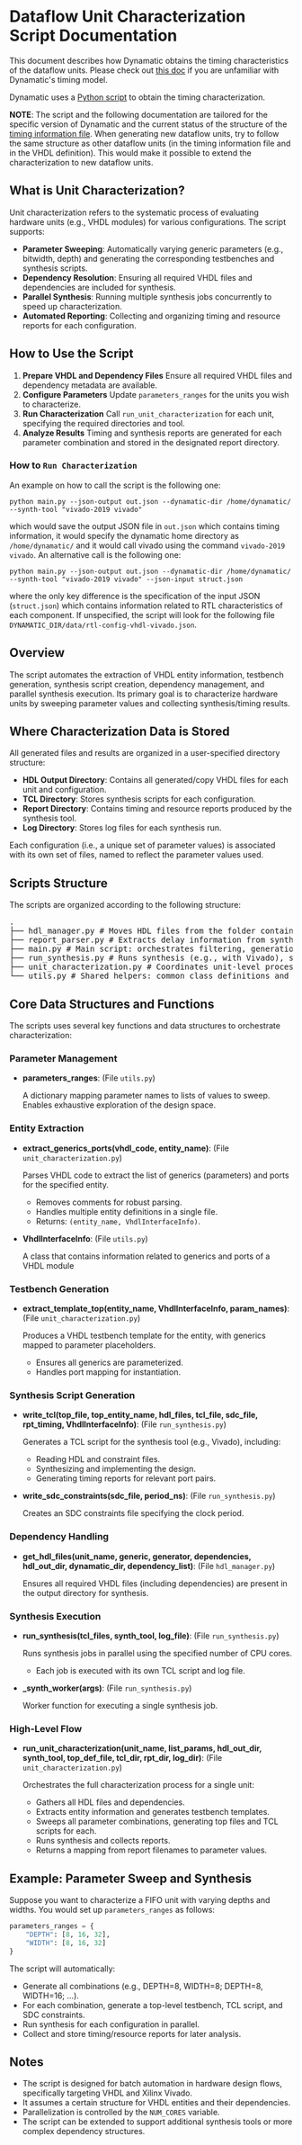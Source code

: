 # Dataflow Unit Characterization Script Documentation

This document describes how Dynamatic obtains the timing characteristics of the dataflow units. Please check out [this doc](https://github.com/EPFL-LAP/dynamatic/blob/main/docs/Specs/TimingInformation.md) if you are unfamiliar with Dynamatic's timing model. 

Dynamatic uses a [Python script](https://github.com/EPFL-LAP/dynamatic/tree/main/tools/backend/synth-characterization/main.py) to obtain the timing characterization.

**NOTE**: The script and the following documentation are tailored for the specific version of Dynamatic and the current status of the structure of the [timing information file](https://github.com/EPFL-LAP/dynamatic/blob/main/data/components-vivado.json). When generating new dataflow units, try to follow the same structure as other dataflow units (in the timing information file and in the VHDL definition). This would make it possible to extend the characterization to new dataflow units.

## What is Unit Characterization?

Unit characterization refers to the systematic process of evaluating hardware units (e.g., VHDL modules) for various configurations. The script supports:

- **Parameter Sweeping**: Automatically varying generic parameters (e.g., bitwidth, depth) and generating the corresponding testbenches and synthesis scripts.
- **Dependency Resolution**: Ensuring all required VHDL files and dependencies are included for synthesis.
- **Parallel Synthesis**: Running multiple synthesis jobs concurrently to speed up characterization.
- **Automated Reporting**: Collecting and organizing timing and resource reports for each configuration.

## How to Use the Script

1. **Prepare VHDL and Dependency Files**
Ensure all required VHDL files and dependency metadata are available.
2. **Configure Parameters**
Update `parameters_ranges` for the units you wish to characterize.
3. **Run Characterization**
Call `run_unit_characterization` for each unit, specifying the required directories and tool.
4. **Analyze Results**
Timing and synthesis reports are generated for each parameter combination and stored in the designated report directory.

### How to `Run Characterization`  

An example on how to call the script is the following one:

`python main.py --json-output out.json --dynamatic-dir /home/dynamatic/ --synth-tool "vivado-2019 vivado"`

which would save the output JSON file in `out.json` which contains timing information, it would specify the dynamatic home directory as `/home/dynamatic/` and it would call vivado using the command `vivado-2019 vivado`. An alternative call is the following one:

`python main.py --json-output out.json --dynamatic-dir /home/dynamatic/ --synth-tool "vivado-2019 vivado" --json-input struct.json`

where the only key difference is the specification of the input JSON (`struct.json`) which contains information related to RTL characteristics of each component. If unspecified, the script will look for the following file `DYNAMATIC_DIR/data/rtl-config-vhdl-vivado.json`.

## Overview

The script automates the extraction of VHDL entity information, testbench generation, synthesis script creation, dependency management, and parallel synthesis execution. Its primary goal is to characterize hardware units by sweeping parameter values and collecting synthesis/timing results.

## Where Characterization Data is Stored

All generated files and results are organized in a user-specified directory structure:

- **HDL Output Directory**: Contains all generated/copy VHDL files for each unit and configuration.
- **TCL Directory**: Stores synthesis scripts for each configuration.
- **Report Directory**: Contains timing and resource reports produced by the synthesis tool.
- **Log Directory**: Stores log files for each synthesis run.

Each configuration (i.e., a unique set of parameter values) is associated with its own set of files, named to reflect the parameter values used.

## Scripts Structure

The scripts are organized according to the following structure:
<pre lang="markdown">. 
├── hdl_manager.py # Moves HDL files from the folder containing all the HDL files to the working directory 
├── report_parser.py # Extracts delay information from synthesis reports 
├── main.py # Main script: orchestrates filtering, generation, synthesis, parsing 
├── run_synthesis.py # Runs synthesis (e.g., with Vivado), supports parallel execution 
├── unit_characterization.py # Coordinates unit-level processing: port handling, VHDL generation, exploration across all parameters 
└── utils.py # Shared helpers: common class definitions and constants </pre>

## Core Data Structures and Functions

The scripts uses several key functions and data structures to orchestrate characterization:

### Parameter Management

- **parameters_ranges**: (File `utils.py`)

    A dictionary mapping parameter names to lists of values to sweep. Enables exhaustive exploration of the design space. 


### Entity Extraction

- **extract_generics_ports(vhdl_code, entity_name)**: (File `unit_characterization.py`)
    
    Parses VHDL code to extract the list of generics (parameters) and ports for the specified entity.
    - Removes comments for robust parsing.
    - Handles multiple entity definitions in a single file.
    - Returns: `(entity_name, VhdlInterfaceInfo)`.

- **VhdlInterfaceInfo**: (File `utils.py`)

    A class that contains information related to generics and ports of a VHDL module

### Testbench Generation

- **extract_template_top(entity_name, VhdlInterfaceInfo, param_names)**: (File `unit_characterization.py`)

    Produces a VHDL testbench template for the entity, with generics mapped to parameter placeholders.
    - Ensures all generics are parameterized.
    - Handles port mapping for instantiation.


### Synthesis Script Generation

- **write_tcl(top_file, top_entity_name, hdl_files, tcl_file, sdc_file, rpt_timing, VhdlInterfaceInfo)**: (File `run_synthesis.py`)

    Generates a TCL script for the synthesis tool (e.g., Vivado), including:
    - Reading HDL and constraint files.
    - Synthesizing and implementing the design.
    - Generating timing reports for relevant port pairs.
- **write_sdc_constraints(sdc_file, period_ns)**: (File `run_synthesis.py`)

    Creates an SDC constraints file specifying the clock period.


### Dependency Handling

- **get_hdl_files(unit_name, generic, generator, dependencies, hdl_out_dir, dynamatic_dir, dependency_list)**: (File `hdl_manager.py`)

    Ensures all required VHDL files (including dependencies) are present in the output directory for synthesis.


### Synthesis Execution

- **run_synthesis(tcl_files, synth_tool, log_file)**: (File `run_synthesis.py`)

    Runs synthesis jobs in parallel using the specified number of CPU cores.
    - Each job is executed with its own TCL script and log file.
- **_synth_worker(args)**: (File `run_synthesis.py`)

    Worker function for executing a single synthesis job.


### High-Level Flow

- **run_unit_characterization(unit_name, list_params, hdl_out_dir, synth_tool, top_def_file, tcl_dir, rpt_dir, log_dir)**: (File `unit_characterization.py`)

    Orchestrates the full characterization process for a single unit:
    - Gathers all HDL files and dependencies.
    - Extracts entity information and generates testbench templates.
    - Sweeps all parameter combinations, generating top files and TCL scripts for each.
    - Runs synthesis and collects reports.
    - Returns a mapping from report filenames to parameter values.


## Example: Parameter Sweep and Synthesis

Suppose you want to characterize a FIFO unit with varying depths and widths. You would set up `parameters_ranges` as follows:

```python
parameters_ranges = {
    "DEPTH": [8, 16, 32],
    "WIDTH": [8, 16, 32]
}
```

The script will automatically:

- Generate all combinations (e.g., DEPTH=8, WIDTH=8; DEPTH=8, WIDTH=16; ...).
- For each combination, generate a top-level testbench, TCL script, and SDC constraints.
- Run synthesis for each configuration in parallel.
- Collect and store timing/resource reports for later analysis.


## Notes

- The script is designed for batch automation in hardware design flows, specifically targeting VHDL and Xilinx Vivado.
- It assumes a certain structure for VHDL entities and their dependencies.
- Parallelization is controlled by the `NUM_CORES` variable.
- The script can be extended to support additional synthesis tools or more complex dependency structures.
